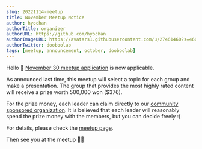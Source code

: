 ```yaml
---
slug: 20221114-meetup
title: November Meetup Notice
author: hyochan
authorTitle: organizer
authorURL: https://github.com/hyochan
authorImageURL: https://avatars1.githubusercontent.com/u/27461460?s=460&u=b5860875e26d33fd70fd210f4ea74f81cdf9d99b&v=4
authorTwitter: dooboolab
tags: [meetup, announcement, october, dooboolab]
---
```


Hello 👋
[November 30 meetup application](https://www.meetup.com/ko-KR/react-native-seoul/events/289741685) is now applicable.

As announced last time, this meetup will select a topic for each group and make a presentation. The group that provides the most highly rated content will receive a prize worth 500,000 won ($376).

For the prize money, each leader can claim directly to our [community sponsored organization](https://opencollective.com/dooboolab-community). It is believed that each leader will reasonably spend the prize money with the members, but you can decide freely :)

For details, please check the [meetup page](https://www.meetup.com/ko-KR/react-native-seoul/events/289741685).

Then see you at the meetup 🙇🏻
